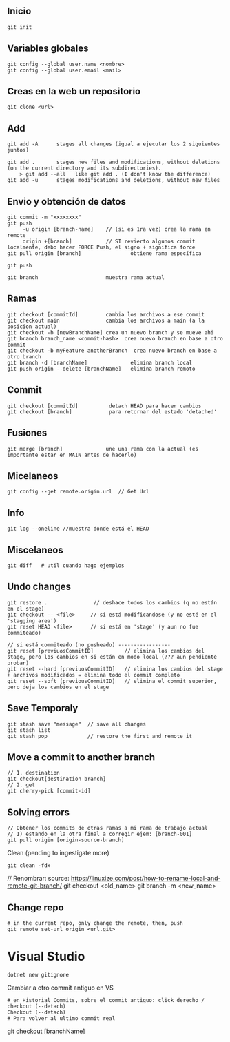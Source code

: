 ## Inicio
```
git init 
```
## Variables globales
```
git config --global user.name <nombre>
git config --global user.email <mail>
```

## Creas en la web un repositorio
```
git clone <url>
```

##  Add
```
git add -A      stages all changes (igual a ejecutar los 2 siguientes juntos)

git add .       stages new files and modifications, without deletions (on the current directory and its subdirectories).
    > git add --all   like git add . (I don't know the difference)
git add -u      stages modifications and deletions, without new files

```

## Envio y obtención de datos
```
git commit -m "xxxxxxxx"
git push
     -u origin [branch-name]    // (si es 1ra vez) crea la rama en remote
     origin +[branch]           // SI revierto algunos commit localmente, debo hacer FORCE Push, el signo + significa force
git pull origin [branch]                obtiene rama específica

git push 

git branch		                muestra rama actual
```

## Ramas
```
git checkout [commitId]         cambia los archivos a ese commit
git checkout main               cambia los archivos a main (a la posicion actual)
git checkout -b [newBranchName] crea un nuevo branch y se mueve ahi
git branch branch_name <commit-hash>  crea nuevo branch en base a otro commit
git checkout -b myFeature anotherBranch  crea nuevo branch en base a otro branch
git branch -d [branchName]              elimina branch local
git push origin --delete [branchName]   elimina branch remoto

```
## Commit 
```
git checkout [commitId]          detach HEAD para hacer cambios
git checkout [branch]            para retornar del estado 'detached'

```

## Fusiones
```
git merge [branch]              une una rama con la actual (es importante estar en MAIN antes de hacerlo)
```

## Micelaneos
```
git config --get remote.origin.url  // Get Url
```


## Info
```
git log --oneline //muestra donde está el HEAD
```

## Miscelaneos
```
git diff   # util cuando hago ejemplos
```
## Undo changes
```
git restore .               // deshace todos los cambios (q no están en el stage)
git checkout -- <file>     // si está modificandose (y no esté en el 'stagging area')
git reset HEAD <file>      // si está en 'stage' (y aun no fue commiteado)

// si está commiteado (no pusheado) -----------------
git reset [previuosCommitID]          // elimina los cambios del stage, pero los cambios en si están en modo local (??? aun pendiente probar)
git reset --hard [previuosCommitID]   // elimina los cambios del stage + archivos modificados = elimina todo el commit completo
git reset --soft [previousCommitID]   // elimina el commit superior, pero deja los cambios en el stage

```

## Save Temporaly
```
git stash save "message"  // save all changes
git stash list
git stash pop             // restore the first and remote it
```

## Move a commit to another branch
```
// 1. destination
git checkout[destination branch]
// 2. get
git cherry-pick [commit-id]
```
## Solving errors
```
// Obtener los commits de otras ramas a mi rama de trabajo actual
// 1) estando en la otra final a corregir ejem: [branch-001]
git pull origin [origin-source-branch] 
```
Clean (pending to ingestigate more)
```
git clean -fdx
```

// Renombrar: source: https://linuxize.com/post/how-to-rename-local-and-remote-git-branch/
git checkout <old_name>
git branch -m <new_name>

## Change repo
```
# in the current repo, only change the remote, then, push
git remote set-url origin <url.git>
```

# Visual Studio

```
dotnet new gitignore
```
Cambiar a otro commit antiguo en VS
```
# en Historial Commits, sobre el commit antiguo: click derecho / checkout (--detach)
Checkout (--detach)
# Para volver al ultimo commit real
```
git checkout [branchName]
```